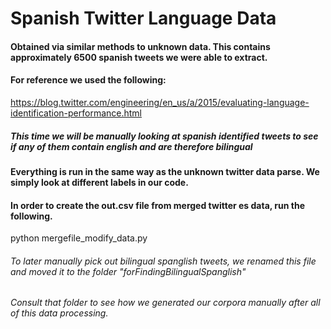 # Spanish Twitter Language Data

#### Obtained via similar methods to unknown data. This contains approximately 6500 spanish tweets we were able to extract.

#### For reference we used the following:
https://blog.twitter.com/engineering/en_us/a/2015/evaluating-language-identification-performance.html

##### This time we will be manually looking at spanish identified tweets to see if any of them contain english and are therefore bilingual

#### Everything is run in the same way as the unknown twitter data parse. We simply look at different labels in our code.

#### In order to create the out.csv file from merged twitter es data, run the following.
python mergefile_modify_data.py

###### To later manually pick out bilingual spanglish tweets, we renamed this file and moved it to the folder "forFindingBilingualSpanglish"
###### Consult that folder to see how we generated our corpora manually after all of this data processing. 